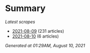 # Summary
*Latest scrapes*
* [2021-08-09](https://github.com/nuuuwan/news_lk/blob/data/news_lk.2021-08-09.json) (231 articles)
* [2021-08-10](https://github.com/nuuuwan/news_lk/blob/data/news_lk.2021-08-10.json) (6 articles)

*Generated at 01:29AM, August 10, 2021*